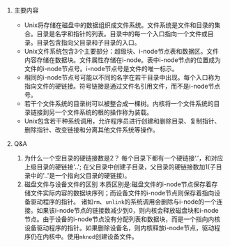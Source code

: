 1. 主要内容
    - Unix将存储在磁盘中的数据组织成文件系统。文件系统是文件和目录的集合。目录是名字和指针的列表。目录中的每一个入口指向一个文件或目录。目录包含指向父目录和子目录的入口。
    - Unix文件系统包含3个主要部分：超级块、i-node节点表和数据区。文件内容存储在数据块。文件属性存储在i-node。表中i-node节点的位置成为文件的i-node节点号。i-node节点号是文件的唯一标示。
    - 相同的i-node节点号可能以不同的名字在若干目录中出现。每个入口称为指向文件的硬链接。符号链接是通过文件名引用文件，而不是i-node节点号。
    - 若干个文件系统的目录树可以被整合成一棵树。内核将一个文件系统的目录链接到另一个文件系统的根的操作称为装载。
    - Unix包含若干种系统调用，允许程序员进行创建和删除目录、复制指针、删除指针、改变链接和分离其他文件系统等操作。

2. Q&A
    1. 为什么一个空目录的硬链接数是2？
        每个目录下都有一个硬链接‘.’，和对应上级目录的硬链接'..'; 在父目录中创建子目录，父目录的硬链接数加1(子目录中的'..'是一个指向父目录的硬链接)。
    2. 磁盘文件与设备文件的区别
        本质区别是:磁盘文件的i-node节点保存着存储文件实际内容的数据块序列；而设备文件的i-node节点则保存着指向设备驱动程序的指针。
        诸如`rm`、`unlink`的系统调用会删除与i-node的一个连接。如果该i-node节点的链接数减少到0，则内核会释放磁盘块和i-node节点。由于设备的i-node节点没有分配列表和数据块，而是一个指向内核设备驱动程序的指针。如果删除设备名，则内核释放i-node节点，驱动程序仍在内核中。使用`mknod`创建设备文件。
        